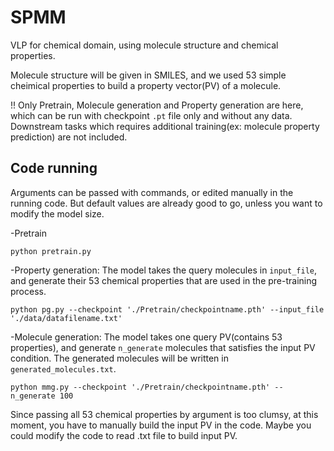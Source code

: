# SPMM
VLP for chemical domain, using molecule structure and chemical properties.

Molecule structure will be given in SMILES, and we used 53 simple cheimical properties to build a property vector(PV) of a molecule.

!! Only Pretrain, Molecule generation and Property generation are here, which can be run with checkpoint `.pt` file only and without any data. Downstream tasks which requires additional training(ex: molecule property prediction) are not included. 


## Code running
Arguments can be passed with commands, or edited manually in the running code. But default values are already good to go, unless you want to modify the model size.


-Pretrain

```
python pretrain.py
```

-Property generation: The model takes the query molecules in `input_file`, and generate their 53 chemical properties that are used in the pre-training process.

```
python pg.py --checkpoint './Pretrain/checkpointname.pth' --input_file './data/datafilename.txt'
```

-Molecule generation: The model takes one query PV(contains 53 properties), and generate `n_generate` molecules that satisfies the input PV condition. The generated molecules will be written in `generated_molecules.txt`.

```
python mmg.py --checkpoint './Pretrain/checkpointname.pth' --n_generate 100
```

Since passing all 53 chemical properties by argument is too clumsy, at this moment, you have to manually build the input PV in the code. Maybe you could modify the code to read .txt file to build input PV.

